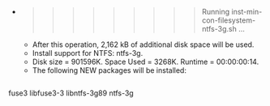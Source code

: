 * >>>>>>>>> Running inst-min-con-filesystem-ntfs-3g.sh ...
  * After this operation, 2,162 kB of additional disk space will be used.
  * Install support for NTFS: ntfs-3g.
  * Disk size = 901596K. Space Used = 3268K. Runtime = 00:00:00:14.
  * The following NEW packages will be installed:
  ```bash
fuse3 libfuse3-3 libntfs-3g89 ntfs-3g
  ```
